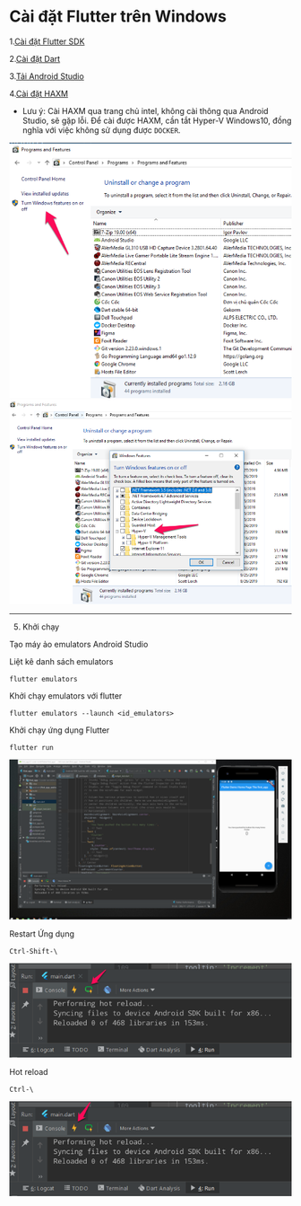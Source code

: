 # Cài đặt Flutter trên Windows

1.[Cài đặt Flutter SDK](https://flutter.dev/docs/get-started/install)

2.[Cài đặt Dart](https://dart.dev/get-dart)

3.[Tải Android Studio](https://developer.android.com/studio)

4.[Cài đặt HAXM](https://github.com/intel/haxm/wiki/HAXM-6.x-Release-Archive)

- Lưu ý: Cài HAXM qua trang chủ intel, không cài thông qua Android Studio, sẽ gặp lỗi. Để cài được HAXM, cần tắt Hyper-V Windows10, đồng nghĩa với việc không sử dụng được `DOCKER`.


![Hyper-V-1](./images/hyper-v1.png)
![Hyper-V-2](./images/hyper-v2.png)

-----
5. Khởi chạy

Tạo máy ảo emulators Android Studio

Liệt kê danh sách emulators 
```
flutter emulators 
```

Khởi chạy emulators với flutter
```
flutter emulators --launch <id_emulators>
```

Khởi chạy ứng dụng Flutter

```
flutter run
```
![App Run](./images/run.png)

Restart Ứng dụng
```
Ctrl-Shift-\
```
![App Run](./images/restart.png)


Hot reload
```
Ctrl-\
```
![App Run](./images/hot-reload.png)